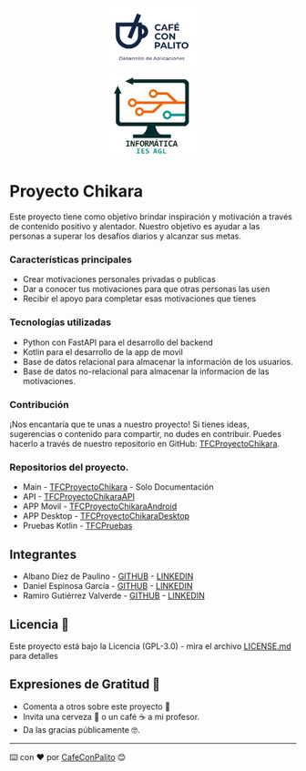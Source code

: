 <div align="center">
<img src="./logo-rb.png"  style="width: 30%"  />
<br>
<img src="./departamento-logo.png" style="width: 30%"  />
</div>

# Proyecto Chikara

Este proyecto tiene como objetivo brindar inspiración y motivación a través de contenido positivo y alentador. Nuestro objetivo es ayudar a las personas a superar los desafíos diarios y alcanzar sus metas.

### Características principales

- Crear motivaciones personales privadas o publicas
- Dar a conocer tus motivaciones para que otras personas las usen
- Recibir el apoyo para completar esas motivaciones que tienes

### Tecnologías utilizadas

- Python con FastAPI para el desarrollo del backend
- Kotlin para el desarrollo de la app de movil
- Base de datos relacional para almacenar la información de los usuarios.
- Base de datos no-relacional para almacenar la informacion de las motivaciones.


### Contribución

¡Nos encantaría que te unas a nuestro proyecto! Si tienes ideas, sugerencias o contenido para compartir, no dudes en contribuir. Puedes hacerlo a través de nuestro repositorio en GitHub: [TFCProyectoChikara](https://github.com/CafeConPalito/TFCProyectoChikara).

### Repositorios del proyecto.

* Main - [TFCProyectoChikara](https://github.com/CafeConPalito/TFCProyectoChikara) - Solo Documentación
* API - [TFCProyectoChikaraAPI](https://github.com/CafeConPalito/TFCProyectoChikaraAPI)
* APP Movil - [TFCProyectoChikaraAndroid](https://github.com/CafeConPalito/TFCProyectoChikaraAndroid)
* APP Desktop - [TFCProyectoChikaraDesktop](https://github.com/CafeConPalito/TFCProyectoChikaraDesktop)
* Pruebas Kotlin - [TFCPruebas](https://github.com/CafeConPalito/TFCPruebas)



## Integrantes
* Albano Díez de Paulino - [GITHUB](https://github.com/TerciodeMarte) - [LINKEDIN](https://www.linkedin.com/in/albano-diez/)
* Daniel Espinosa García - [GITHUB](https://github.com/Daniel-Espinosa) -  [LINKEDIN](https://www.linkedin.com/in/daniel-espinosa-garc%C3%ADa/)
* Ramiro Gutiérrez Valverde - [GITHUB](https://github.com/ramirogvalverde) - [LINKEDIN](https://www.linkedin.com/in/ramirogvalverde/)

## Licencia 📄

Este proyecto está bajo la Licencia (GPL-3.0) - mira el archivo [LICENSE.md](LICENSE.md) para detalles

## Expresiones de Gratitud 🎁

* Comenta a otros sobre este proyecto 📢
* Invita una cerveza 🍺 o un café ☕ a mi profesor. 
* Da las gracias públicamente 🤓.

---
⌨️ con ❤️ por [CafeConPalito](https://github.com/CafeConPalito) 😊
